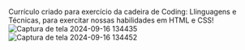 Currículo criado para exercício da cadeira de Coding: Llinguagens e Técnicas, para exercitar nossas habilidades em HTML e CSS! ![Captura de tela 2024-09-16 134435](https://github.com/user-attachments/assets/25ba3249-39c2-41d2-946c-0a0913424b47)
![Captura de tela 2024-09-16 134452](https://github.com/user-attachments/assets/8b1e9b94-e90a-4ff9-87e2-a3706a2df1d3)
